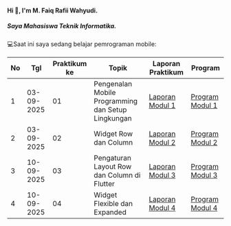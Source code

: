 #### Hi 👋, I'm M. Faiq Rafii Wahyudi. 
##### Saya Mahasiswa Teknik Informatika.

💻Saat ini saya sedang belajar pemrograman mobile:

| No  | Tgl  | Praktikum ke  | Topik  | Laporan Praktikum | Program |
| ------------ | ------------ | ------------ | ------------ | ------------ | ------------ | 
|  1 | 03-09-2025  | 01  | Pengenalan Mobile Programming dan Setup Lingkungan  | [Laporan Modul 1](https://drive.google.com/file/d/1l4fuXOwvw1DM5kWbzXE4Q-m7yXK0l8LK/view?usp=sharing) | [Program Modul 1](https://github.com/FaiqRafii/Praktikum-Mobile-Modul-1) |
|  2 | 03-09-2025  | 02  | Widget Row dan Column  | [Laporan Modul 2](https://drive.google.com/file/d/11tFn_y8oqZM-qLg59P-q5H6B81rbKTYK/view?usp=sharing)| [Program Modul 2](https://github.com/FaiqRafii/Praktikum-Mobile-Modul-2)|
|  3 | 10-09-2025  | 03  | Pengaturan Layout Row dan Column di Flutter  | [Laporan Modul 3](https://drive.google.com/file/d/1YLX19_E71xmIdjDtqez7DoEqdaCwsb04/view?usp=sharing)| [Program Modul 3](https://github.com/FaiqRafii/Praktikum-Mobile-Modul-3)|
|  4 | 10-09-2025  | 04  | Widget Flexible dan Expanded  | [Laporan Modul 4](https://drive.google.com/file/d/1QAEUOlt_98VmMtnffOGNooG-fquTnwhp/view?usp=sharing)| [Program Modul 4](https://github.com/FaiqRafii/Praktikum-Mobile-Modul-4)|
